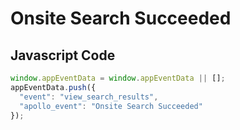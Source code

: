 # Onsite Search Succeeded

### 

## Javascript Code
```js
window.appEventData = window.appEventData || [];
appEventData.push({
  "event": "view_search_results",
  "apollo_event": "Onsite Search Succeeded"
});
```








